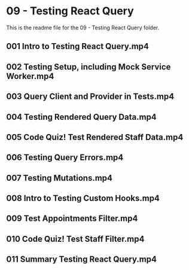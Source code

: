 # 09 - Testing React Query

This is the readme file for the 09 - Testing React Query folder.

## 001 Intro to Testing React Query.mp4

## 002 Testing Setup, including Mock Service Worker.mp4

## 003 Query Client and Provider in Tests.mp4

## 004 Testing Rendered Query Data.mp4

## 005 Code Quiz! Test Rendered Staff Data.mp4

## 006 Testing Query Errors.mp4

## 007 Testing Mutations.mp4

## 008 Intro to Testing Custom Hooks.mp4

## 009 Test Appointments Filter.mp4

## 010 Code Quiz! Test Staff Filter.mp4

## 011 Summary Testing React Query.mp4

